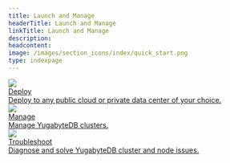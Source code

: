 ```yaml
---
title: Launch and Manage
headerTitle: Launch and Manage
linkTitle: Launch and Manage
description:
headcontent:
image: /images/section_icons/index/quick_start.png
type: indexpage
---
```


<div class="row">
  <div class="col-12 col-md-6 col-lg-12 col-xl-6">
    <a class="section-link icon-offset" href="../deploy/">
      <div class="head">
        <img class="icon" src="/images/section_icons/index/deploy.png" aria-hidden="true" />
        <div class="title">Deploy</div>
      </div>
      <div class="body">
        Deploy to any public cloud or private data center of your choice.
      </div>
    </a>
  </div>
  <div class="col-12 col-md-6 col-lg-12 col-xl-6">
    <a class="section-link icon-offset" href="../manage/">
      <div class="head">
        <img class="icon" src="/images/section_icons/quick_start/sample_apps.png" aria-hidden="true" />
        <div class="title">Manage</div>
      </div>
      <div class="body">
        Manage YugabyteDB clusters.
      </div>
    </a>
  </div>
  <div class="col-12 col-md-6 col-lg-12 col-xl-6">
    <a class="section-link icon-offset" href="/preview/troubleshoot/">
      <div class="head">
        <img class="icon" src="/images/section_icons/index/troubleshoot.png" aria-hidden="true" />
        <div class="title">Troubleshoot</div>
      </div>
      <div class="body">
        Diagnose and solve YugabyteDB cluster and node issues.
      </div>
    </a>
  </div>
</div>
